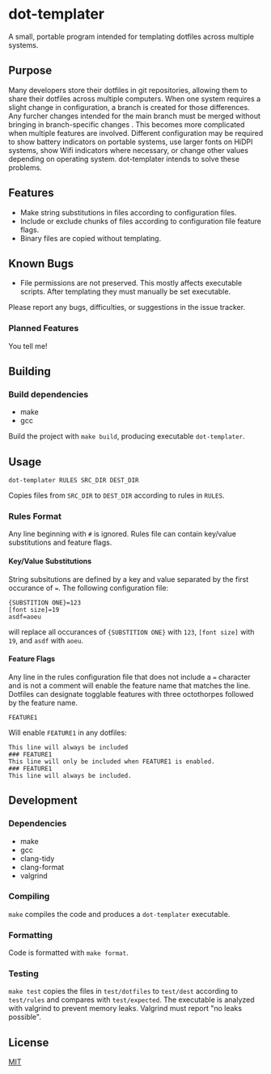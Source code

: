 # dot-templater
A small, portable program intended for templating dotfiles across multiple systems.

## Purpose
Many developers store their dotfiles in git repositories, allowing them to share their dotfiles across multiple computers. When one system requires a slight change in configuration, a branch is created for those differences. Any furcher changes intended for the main branch must be merged without bringing in branch-specific changes . This becomes more complicated when multiple features are involved. Different configuration may be required to show battery indicators on portable systems, use larger fonts on HiDPI systems, show Wifi indicators where necessary, or change other values depending on operating system. dot-templater intends to solve these problems.

## Features
* Make string substitutions in files according to configuration files.
* Include or exclude chunks of files according to configuration file feature flags.
* Binary files are copied without templating.

## Known Bugs
* File permissions are not preserved. This mostly affects executable scripts. After templating they must manually be set executable.

Please report any bugs, difficulties, or suggestions in the issue tracker.

### Planned Features
You tell me!

## Building

### Build dependencies
* make
* gcc

Build the project with `make build`, producing executable `dot-templater`. 

## Usage
```
dot-templater RULES SRC_DIR DEST_DIR
```

Copies files from `SRC_DIR` to `DEST_DIR` according to rules in `RULES`.

### Rules Format
Any line beginning with `#` is ignored. Rules file can contain key/value substitutions and feature flags.

#### Key/Value Substitutions
String subsitutions are defined by a key and value separated by the first occurance of `=`. The following configuration file:
```
{SUBSTITION ONE}=123
[font size]=19
asdf=aoeu
```
will replace all occurances of `{SUBSTITION ONE}` with `123`, `[font size]` with `19`, and `asdf` with `aoeu`.

#### Feature Flags
Any line in the rules configuration file that does not include a `=` character and is not a comment will enable the feature name that matches the line. Dotfiles can designate togglable features with three octothorpes followed by the feature name. 
```
FEATURE1
```
Will enable `FEATURE1` in any dotfiles:
```
This line will always be included
### FEATURE1
This line will only be included when FEATURE1 is enabled.
### FEATURE1
This line will always be included.
```

## Development
### Dependencies
* make
* gcc
* clang-tidy
* clang-format
* valgrind

### Compiling
`make` compiles the code and produces a `dot-templater` executable.

### Formatting
Code is formatted with `make format`.

### Testing
`make test` copies the files in `test/dotfiles` to `test/dest` according to `test/rules` and compares with `test/expected`. The executable is analyzed with valgrind to prevent memory leaks. Valgrind must report "no leaks possible".

## License
[MIT](LICENSE)
